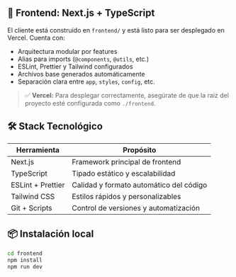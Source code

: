 
## 🚀 Frontend: Next.js + TypeScript

El cliente está construido en `frontend/` y está listo para ser desplegado en Vercel. Cuenta con:

- Arquitectura modular por features
- Alias para imports (`@components`, `@utils`, etc.)
- ESLint, Prettier y Tailwind configurados
- Archivos base generados automáticamente
- Separación clara entre `app`, `styles`, `config`, etc.

> ✅ **Vercel:** Para desplegar correctamente, asegúrate de que la raíz del proyecto esté configurada como `./frontend`.

## 🛠️ Stack Tecnológico

| Herramienta       | Propósito                              |
|-------------------|----------------------------------------|
| Next.js           | Framework principal de frontend        |
| TypeScript        | Tipado estático y escalabilidad        |
| ESLint + Prettier | Calidad y formato automático del código|
| Tailwind CSS      | Estilos rápidos y personalizables      |
| Git + Scripts     | Control de versiones y automatización  |

## 📦 Instalación local

```bash
cd frontend
npm install
npm run dev